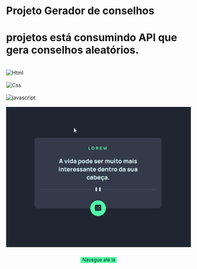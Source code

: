 # Projeto Gerador de conselhos

# projetos está consumindo API que gera conselhos aleatórios.

<div style="display: inline_block"><br>
    <img alingn="center"alt="Html"src="https://img.shields.io/badge/HTML-239120?style=for-the-badge&logo=html5&logoColor=white"><br>
    <br>
    <img alingn="center"alt="Css"src="https://img.shields.io/badge/CSS-239120?&style=for-the-badge&logo=css3&logoColor=white" /><br>
    <br>
    <img alingn="center"alt="javascript"src="https://img.shields.io/badge/JavaScript-F7DF1E?style=for-the-badge&logo=javascript&logoColor=black">
</div>
<br>
<img src="Gerador-de-Conselho.gif/">
<br>
<a href="https://uandersonlim.github.io/Projetct-Advice-Generator/" style="display: flex; justify-content: center; margin-top: 10px; text-decoration: none">
<p align="center"><img src="./Anotação 2023-08-29 211311.png"></p>
